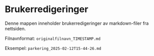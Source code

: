 # Brukerredigeringer

Denne mappen inneholder brukerredigeringer av markdown-filer fra nettsiden.

Filnavnformat: `originalfilnavn_TIMESTAMP.md`

Eksempel: `parkering_2025-02-12T15-44-26.md`
